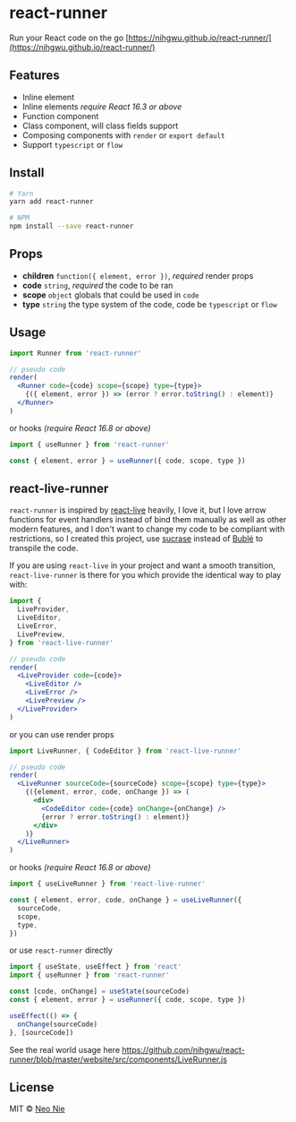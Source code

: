 # react-runner

Run your React code on the go [https://nihgwu.github.io/react-runner/](https://nihgwu.github.io/react-runner/)

## Features

- Inline element
- Inline elements _require React 16.3 or above_
- Function component
- Class component, will class fields support
- Composing components with `render` or `export default`
- Support `typescript` or `flow`

## Install

```bash
# Yarn
yarn add react-runner

# NPM
npm install --save react-runner
```

## Props

- **children** `function({ element, error })`, _required_ render props
- **code** `string`, _required_ the code to be ran
- **scope** `object` globals that could be used in `code`
- **type** `string` the type system of the code, code be `typescript` or `flow`

## Usage

```jsx
import Runner from 'react-runner'

// pseudo code
render(
  <Runner code={code} scope={scope} type={type}>
    {({ element, error }) => (error ? error.toString() : element)}
  </Runner>
)
```

or hooks _(require React 16.8 or above)_

```jsx
import { useRunner } from 'react-runner'

const { element, error } = useRunner({ code, scope, type })
```

## react-live-runner

`react-runner` is inspired by [react-live](https://github.com/FormidableLabs/react-live) heavily,
I love it, but I love arrow functions for event handlers instead of bind them manually as well as other modern features,
and I don't want to change my code to be compliant with restrictions, so I created this project,
use [sucrase](https://github.com/alangpierce/sucrase) instead of [Bublé](https://github.com/bublejs/buble) to transpile the code.

If you are using `react-live` in your project and want a smooth transition, `react-live-runner` is there for you which provide the identical way to play with:

```jsx
import {
  LiveProvider,
  LiveEditor,
  LiveError,
  LivePreview,
} from 'react-live-runner'

// pseudo code
render(
  <LiveProvider code={code}>
    <LiveEditor />
    <LiveError />
    <LivePreview />
  </LiveProvider>
)
```

or you can use render props

```jsx
import LiveRunner, { CodeEditor } from 'react-live-runner'

// pseudo code
render(
  <LiveRunner sourceCode={sourceCode} scope={scope} type={type}>
    {({element, error, code, onChange }) => (
      <div>
        <CodeEditor code={code} onChange={onChange} />
        {error ? error.toString() : element)}
      </div>
    )}
  </LiveRunner>
)
```

or hooks _(require React 16.8 or above)_

```jsx
import { useLiveRunner } from 'react-live-runner'

const { element, error, code, onChange } = useLiveRunner({
  sourceCode,
  scope,
  type,
})
```

or use `react-runner` directly

```jsx
import { useState, useEffect } from 'react'
import { useRunner } from 'react-runner'

const [code, onChange] = useState(sourceCode)
const { element, error } = useRunner({ code, scope, type })

useEffect(() => {
  onChange(sourceCode)
}, [sourceCode])
```

See the real world usage here https://github.com/nihgwu/react-runner/blob/master/website/src/components/LiveRunner.js

## License

MIT © [Neo Nie](https://github.com/nihgwu)
